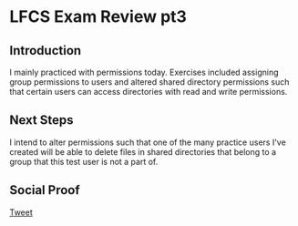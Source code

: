 # LFCS Exam Review pt3

## Introduction

I mainly practiced with permissions today. Exercises included assigning group permissions to users and altered shared directory permissions such that certain users can access directories with read and write permissions.

## Next Steps

I intend to alter permissions such that one of the many practice users I've created will be able to delete files in shared directories that belong to a group that this test user is not a part of.

## Social Proof

[Tweet](https://twitter.com/lrnallday/status/1298464858745315329)
